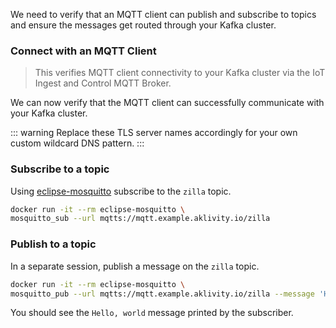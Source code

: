 We need to verify that an MQTT client can publish and subscribe to topics and ensure the messages get routed through your Kafka cluster.

### Connect with an MQTT Client

> This verifies MQTT client connectivity to your Kafka cluster via the IoT Ingest and Control MQTT Broker.

We can now verify that the MQTT client can successfully communicate with your Kafka cluster.

::: warning
Replace these TLS server names accordingly for your own custom wildcard DNS pattern.
:::

### Subscribe to a topic

Using [eclipse-mosquitto](https://hub.docker.com/_/eclipse-mosquitto) subscribe to the `zilla` topic.

```bash
docker run -it --rm eclipse-mosquitto \
mosquitto_sub --url mqtts://mqtt.example.aklivity.io/zilla
```

### Publish to a topic

In a separate session, publish a message on the `zilla` topic.

```bash
docker run -it --rm eclipse-mosquitto \
mosquitto_pub --url mqtts://mqtt.example.aklivity.io/zilla --message 'Hello, world'
```

You should see the `Hello, world` message printed by the subscriber.

